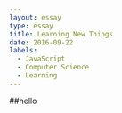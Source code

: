 ```yaml
---
layout: essay
type: essay
title: Learning New Things
date: 2016-09-22
labels:
  - JavaScript
  - Computer Science
  - Learning
---
```


##hello

